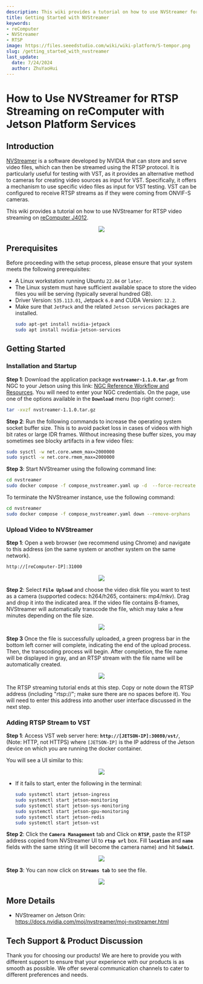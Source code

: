 ```yaml
---
description: This wiki provides a tutorial on how to use NVStreamer for RTSP video streaming on reComputer Jetson.
title: Getting Started with NVStreamer
keywords:
- reComputer
- NVStreamer
- RTSP
image: https://files.seeedstudio.com/wiki/wiki-platform/S-tempor.png
slug: /getting_started_with_nvstreamer
last_update:
  date: 7/24/2024
  author: ZhuYaoHui
---
```

# How to Use NVStreamer for RTSP Streaming on reComputer with Jetson Platform Services

## Introduction
[NVStreamer](https://docs.nvidia.com/moj/nvstreamer/moj-nvstreamer.html) is a software developed by NVIDIA that can store and serve video files, which can then be streamed using the RTSP protocol. It is particularly useful for testing with VST, as it provides an alternative method to cameras for creating video sources as input for VST. Specifically, it offers a mechanism to use specific video files as input for VST testing. VST can be configured to receive RTSP streams as if they were coming from ONVIF-S cameras.

This wiki provides a tutorial on how to use NVStreamer for RTSP video streaming on [reComputer J4012](https://www.seeedstudio.com/reComputer-J4012-p-5586.html).

<div align="center">
    <img width={700} 
     src="https://files.seeedstudio.com/wiki/reComputer-Jetson/A608/recomputerj4012.jpg" />
</div>

## Prerequisites
Before proceeding with the setup process, please ensure that your system meets the following prerequisites:
- A Linux workstation running Ubuntu `22.04` or `later`.
- The Linux system must have sufficient available space to store the video files you will be serving (typically several hundred GB).
- Driver Version: `535.113.01`, Jetpack `6.0` and CUDA Version: `12.2`.
- Make sure that `JetPack` and the related `Jetson services` packages are installed.
  ```bash
  sudo apt-get install nvidia-jetpack
  sudo apt install nvidia-jetson-services
  ```

## Getting Started

### Installation and Startup

**Step 1**: Download the application package **`nvstreamer-1.1.0.tar.gz`** from NGC to your Jetson using this link: [NGC Reference Workflow and Resources](https://catalog.ngc.nvidia.com/orgs/nvidia/teams/jps/resources/reference-workflow-and-resources). You will need to enter your NGC credentials. On the page, use one of the options available in the **`Download`** menu (top right corner):

```bash
tar -xvzf nvstreamer-1.1.0.tar.gz
```

**Step 2**: Run the following commands to increase the operating system socket buffer size. This is to avoid packet loss in cases of videos with high bit rates or large IDR frames. Without increasing these buffer sizes, you may sometimes see blocky artifacts in a few video files:

```bash
sudo sysctl -w net.core.wmem_max=2000000
sudo sysctl -w net.core.rmem_max=2000000
```

**Step 3**: Start NVStreamer using the following command line:

```bash
cd nvstreamer
sudo docker compose -f compose_nvstreamer.yaml up -d  --force-recreate
```

To terminate the NVStreamer instance, use the following command:

```bash
cd nvstreamer
sudo docker compose -f compose_nvstreamer.yaml down --remove-orphans
```

### Upload Video to NVStreamer
**Step 1**: Open a web browser (we recommend using Chrome) and navigate to this address (on the same system or another system on the same network).

```markdown
http://[reComputer-IP]:31000
```
<div align="center">
    <img width={1000} 
     src="https://files.seeedstudio.com/wiki/reComputer/Application/nvstreamer/fig1.png" />
</div>

**Step 2**: Select **`File Upload`** and choose the video disk file you want to test as a camera (supported codecs: h264/h265, containers: mp4/mkv). Drag and drop it into the indicated area. If the video file contains B-frames, NVStreamer will automatically transcode the file, which may take a few minutes depending on the file size.
<div align="center">
    <img width={1000} 
     src="https://files.seeedstudio.com/wiki/reComputer/Application/nvstreamer/fig2.png" />
</div>

**Step 3** Once the file is successfully uploaded, a green progress bar in the bottom left corner will complete, indicating the end of the upload process. Then, the transcoding process will begin. After completion, the file name will be displayed in gray, and an RTSP stream with the file name will be automatically created.

<div align="center">
    <img width={1000} 
     src="https://files.seeedstudio.com/wiki/reComputer/Application/nvstreamer/fig3.png" />
</div>

The RTSP streaming tutorial ends at this step. Copy or note down the RTSP address (including "rtsp://"; make sure there are no spaces before it). You will need to enter this address into another user interface discussed in the next step.

### Adding RTSP Stream to VST

**Step 1**: Access VST web server here: **`http://[JETSON-IP]:30080/vst/`**, (Note: HTTP, not HTTPS) where `[JETSON-IP]` is the IP address of the Jetson device on which you are running the docker container.

 You will see a UI similar to this:
<div align="center">
    <img width={1000} 
     src="https://files.seeedstudio.com/wiki/reComputer/Application/nvstreamer/fig4.png" />
</div>

- If it fails to start, enter the following in the terminal:

    ```bash
    sudo systemctl start jetson-ingress
    sudo systemctl start jetson-monitoring
    sudo systemctl start jetson-sys-monitoring
    sudo systemctl start jetson-gpu-monitoring
    sudo systemctl start jetson-redis
    sudo systemctl start jetson-vst
    ```

**Step 2**: Click the **`Camera Management`** tab and Click on **`RTSP`**, paste the RTSP address copied from NVStreamer UI to **`rtsp url`** box. Fill **`location`** and **`name`** fields with the same string (it will become the camera name) and hit **`Submit`**.
<div align="center">
    <img width={1000} 
     src="https://files.seeedstudio.com/wiki/reComputer/Application/nvstreamer/fig5.png" />
</div>

**Step 3**: You can now click on **`Streams tab`** to see the file.
<div align="center">
    <img width={1000} 
     src="https://files.seeedstudio.com/wiki/reComputer/Application/nvstreamer/fig6.png" />
</div>

## More Details
- NVStreamer on Jetson Orin: https://docs.nvidia.com/moj/nvstreamer/moj-nvstreamer.html

## Tech Support & Product Discussion

Thank you for choosing our products! We are here to provide you with different support to ensure that your experience with our products is as smooth as possible. We offer several communication channels to cater to different preferences and needs.

<div class="button_tech_support_container">
<a href="https://forum.seeedstudio.com/" class="button_forum"></a> 
<a href="https://www.seeedstudio.com/contacts" class="button_email"></a>
</div>

<div class="button_tech_support_container">
<a href="https://discord.gg/eWkprNDMU7" class="button_discord"></a> 
<a href="https://github.com/Seeed-Studio/wiki-documents/discussions/69" class="button_discussion"></a>
</div>